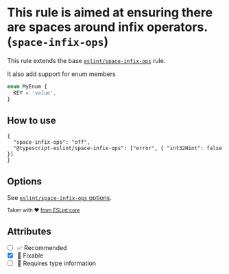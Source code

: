 # This rule is aimed at ensuring there are spaces around infix operators. (`space-infix-ops`)

This rule extends the base [`eslint/space-infix-ops`](https://eslint.org/docs/rules/space-infix-ops) rule.

It also add support for enum members

```ts
enum MyEnum {
  KEY = 'value',
}
```

## How to use

```jsonc
{
  "space-infix-ops": "off",
  "@typescript-eslint/space-infix-ops": ["error", { "int32Hint": false }]
}
```

## Options

See [`eslint/space-infix-ops` options](https://eslint.org/docs/rules/space-infix-ops#options).

<sup>Taken with ❤️ [from ESLint core](https://github.com/eslint/eslint/blob/master/docs/rules/space-infix-ops.md)</sup>

## Attributes

- [ ] ✅ Recommended
- [x] 🔧 Fixable
- [ ] 💭 Requires type information
